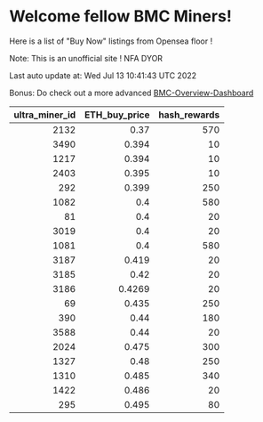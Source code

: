 # Welcome fellow BMC Miners!
Here is a list of "Buy Now" listings from Opensea floor !

Note: This is an unofficial site ! NFA DYOR

Last auto update at: Wed Jul 13 10:41:43 UTC 2022

Bonus: Do check out a more advanced [BMC-Overview-Dashboard](https://dune.com/defifunk/BMC-Overview-Dashboard)


|   ultra_miner_id |   ETH_buy_price |   hash_rewards |
|-----------------:|----------------:|---------------:|
|             2132 |          0.37   |            570 |
|             3490 |          0.394  |             10 |
|             1217 |          0.394  |             10 |
|             2403 |          0.395  |             10 |
|              292 |          0.399  |            250 |
|             1082 |          0.4    |            580 |
|               81 |          0.4    |             20 |
|             3019 |          0.4    |             20 |
|             1081 |          0.4    |            580 |
|             3187 |          0.419  |             20 |
|             3185 |          0.42   |             20 |
|             3186 |          0.4269 |             20 |
|               69 |          0.435  |            250 |
|              390 |          0.44   |            180 |
|             3588 |          0.44   |             20 |
|             2024 |          0.475  |            300 |
|             1327 |          0.48   |            250 |
|             1310 |          0.485  |            340 |
|             1422 |          0.486  |             20 |
|              295 |          0.495  |             80 |